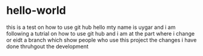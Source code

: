 # hello-world
this is a test on how to use git hub
hello mty name is uygar and i am following a tutrial on how to use git hub and i am at the part where i change or eidt a branch which show people who use this project the changes i have done thruhgout the development
